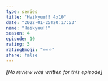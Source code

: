 ```yaml
---
type: series
title: "Haikyuu!! 4x10"
date: "2022-01-25T20:17:53"
name: "Haikyuu!!"
season: 4
episode: 10
rating: 3
ratingEmoji: "⭐️⭐️⭐️"
share: false
---
```


_[No review was written for this episode]_

